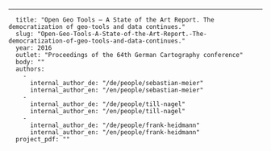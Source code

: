 ---
      title: "Open Geo Tools — A State of the Art Report. The democratization of geo-tools and data continues."
      slug: "Open-Geo-Tools-A-State-of-the-Art-Report.-The-democratization-of-geo-tools-and-data-continues."
      year: 2016
      outlet: "Proceedings of the 64th German Cartography conference"
      body: ""
      authors:
        - 
          internal_author_de: "/de/people/sebastian-meier"
          internal_author_en: "/en/people/sebastian-meier"
        - 
          internal_author_de: "/de/people/till-nagel"
          internal_author_en: "/en/people/till-nagel"
        - 
          internal_author_de: "/de/people/frank-heidmann"
          internal_author_en: "/en/people/frank-heidmann"
      project_pdf: ""
      